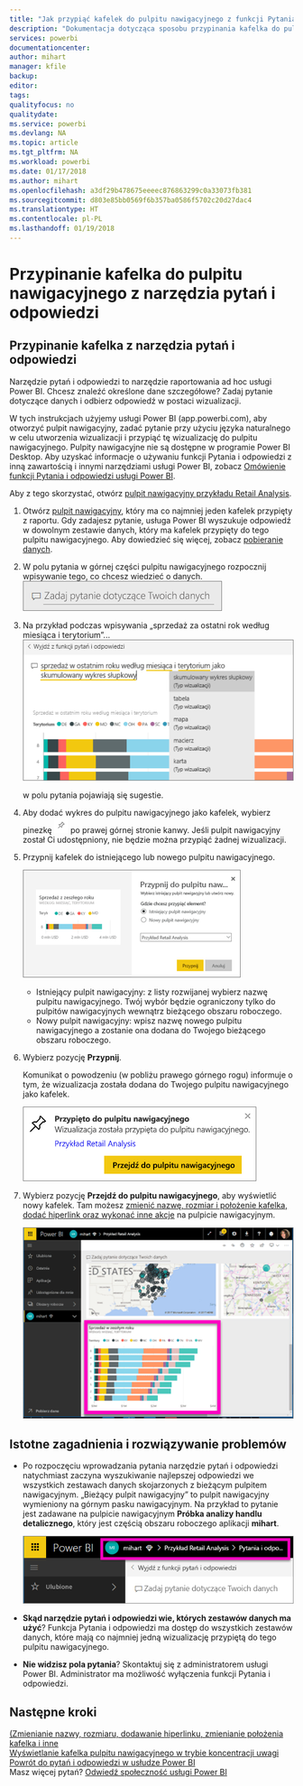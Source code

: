 ```yaml
---
title: "Jak przypiąć kafelek do pulpitu nawigacyjnego z funkcji Pytania i odpowiedzi"
description: "Dokumentacja dotycząca sposobu przypinania kafelka do pulpitu nawigacyjnego usługi Power BI z pola pytania narzędzia pytań i odpowiedzi"
services: powerbi
documentationcenter: 
author: mihart
manager: kfile
backup: 
editor: 
tags: 
qualityfocus: no
qualitydate: 
ms.service: powerbi
ms.devlang: NA
ms.topic: article
ms.tgt_pltfrm: NA
ms.workload: powerbi
ms.date: 01/17/2018
ms.author: mihart
ms.openlocfilehash: a3df29b478675eeeec876863299c0a33073fb381
ms.sourcegitcommit: d803e85bb0569f6b357ba0586f5702c20d27dac4
ms.translationtype: HT
ms.contentlocale: pl-PL
ms.lasthandoff: 01/19/2018
---
```

# <a name="pin-a-tile-to-a-dashboard-from-qa"></a>Przypinanie kafelka do pulpitu nawigacyjnego z narzędzia pytań i odpowiedzi
## <a name="how-to-pin-a-tile-from-qa"></a>Przypinanie kafelka z narzędzia pytań i odpowiedzi
Narzędzie pytań i odpowiedzi to narzędzie raportowania ad hoc usługi Power BI. Chcesz znaleźć określone dane szczegółowe? Zadaj pytanie dotyczące danych i odbierz odpowiedź w postaci wizualizacji.

W tych instrukcjach użyjemy usługi Power BI (app.powerbi.com), aby otworzyć pulpit nawigacyjny, zadać pytanie przy użyciu języka naturalnego w celu utworzenia wizualizacji i przypiąć tę wizualizację do pulpitu nawigacyjnego. Pulpity nawigacyjne nie są dostępne w programie Power BI Desktop. Aby uzyskać informacje o używaniu funkcji Pytania i odpowiedzi z inną zawartością i innymi narzędziami usługi Power BI, zobacz [Omówienie funkcji Pytania i odpowiedzi usługi Power BI](power-bi-q-and-a.md). 

Aby z tego skorzystać, otwórz [pulpit nawigacyjny przykładu Retail Analysis](sample-retail-analysis.md).


1. Otwórz [pulpit nawigacyjny](service-dashboards.md), który ma co najmniej jeden kafelek przypięty z raportu. Gdy zadajesz pytanie, usługa Power BI wyszukuje odpowiedź w dowolnym zestawie danych, który ma kafelek przypięty do tego pulpitu nawigacyjnego.  Aby dowiedzieć się więcej, zobacz [pobieranie danych](service-get-data.md).
2. W polu pytania w górnej części pulpitu nawigacyjnego rozpocznij wpisywanie tego, co chcesz wiedzieć o danych.  
   ![](media/service-dashboard-pin-tile-from-q-and-a/power-bi-question-box.png)
3. Na przykład podczas wpisywania „sprzedaż za ostatni rok według miesiąca i terytorium”...  
   ![](media/service-dashboard-pin-tile-from-q-and-a/power-bi-type-q-and-a.png)

   w polu pytania pojawiają się sugestie.
4. Aby dodać wykres do pulpitu nawigacyjnego jako kafelek, wybierz pinezkę ![](media/service-dashboard-pin-tile-from-q-and-a/pbi_pintile.png) po prawej górnej stronie kanwy. Jeśli pulpit nawigacyjny został Ci udostępniony, nie będzie można przypiąć żadnej wizualizacji.

5. Przypnij kafelek do istniejącego lub nowego pulpitu nawigacyjnego.

   ![](media/service-dashboard-pin-tile-from-q-and-a/power-bi-pin-to-dashboard.png)

   * Istniejący pulpit nawigacyjny: z listy rozwijanej wybierz nazwę pulpitu nawigacyjnego. Twój wybór będzie ograniczony tylko do pulpitów nawigacyjnych wewnątrz bieżącego obszaru roboczego.
   * Nowy pulpit nawigacyjny: wpisz nazwę nowego pulpitu nawigacyjnego a zostanie ona dodana do Twojego bieżącego obszaru roboczego.

6. Wybierz pozycję **Przypnij**.

   Komunikat o powodzeniu (w pobliżu prawego górnego rogu) informuje o tym, że wizualizacja została dodana do Twojego pulpitu nawigacyjnego jako kafelek.  

   ![](media/service-dashboard-pin-tile-from-q-and-a/power-bi-pin.png)
7. Wybierz pozycję **Przejdź do pulpitu nawigacyjnego**, aby wyświetlić nowy kafelek. Tam możesz [zmienić nazwę, rozmiar i położenie kafelka, dodać hiperlink oraz wykonać inne akcje](service-dashboard-edit-tile.md) na pulpicie nawigacyjnym.

   ![](media/service-dashboard-pin-tile-from-q-and-a/power-bi-pinned.png)

## <a name="considerations-and-troubleshooting"></a>Istotne zagadnienia i rozwiązywanie problemów
* Po rozpoczęciu wprowadzania pytania narzędzie pytań i odpowiedzi natychmiast zaczyna wyszukiwanie najlepszej odpowiedzi we wszystkich zestawach danych skojarzonych z bieżącym pulpitem nawigacyjnym.  „Bieżący pulpit nawigacyjny” to pulpit nawigacyjny wymieniony na górnym pasku nawigacyjnym. Na przykład to pytanie jest zadawane na pulpicie nawigacyjnym **Próbka analizy handlu detalicznego**, który jest częścią obszaru roboczego aplikacji **mihart**.

  ![](media/service-dashboard-pin-tile-from-q-and-a/power-bi-navbar.png)
* **Skąd narzędzie pytań i odpowiedzi wie, których zestawów danych ma użyć**?  Funkcja Pytania i odpowiedzi ma dostęp do wszystkich zestawów danych, które mają co najmniej jedną wizualizację przypiętą do tego pulpitu nawigacyjnego.

* **Nie widzisz pola pytania**? Skontaktuj się z administratorem usługi Power BI. Administrator ma możliwość wyłączenia funkcji Pytania i odpowiedzi.


## <a name="next-steps"></a>Następne kroki
[(Zmienianie nazwy, rozmiaru, dodawanie hiperlinku, zmienianie położenia kafelka i inne](service-dashboard-edit-tile.md)    
[Wyświetlanie kafelka pulpitu nawigacyjnego w trybie koncentracji uwagi](service-focus-mode.md)     
[Powrót do pytań i odpowiedzi w usłudze Power BI](power-bi-q-and-a.md)  
Masz więcej pytań? [Odwiedź społeczność usługi Power BI](http://community.powerbi.com/)
